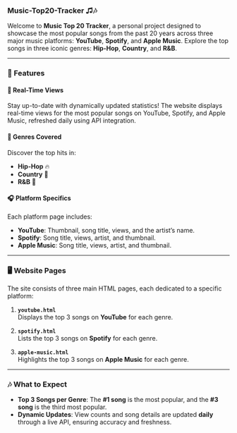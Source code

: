 ### Music-Top20-Tracker ♫🎶

Welcome to **Music Top 20 Tracker**, a personal project designed to showcase the most popular songs from the past 20 years across three major music platforms: **YouTube**, **Spotify**, and **Apple Music**. Explore the top songs in three iconic genres: **Hip-Hop**, **Country**, and **R&B**.

---

### **🌟 Features**

#### **🎵 Real-Time Views**
Stay up-to-date with dynamically updated statistics! The website displays real-time views for the most popular songs on YouTube, Spotify, and Apple Music, refreshed daily using API integration.

#### **🎸 Genres Covered**
Discover the top hits in:
- **Hip-Hop** 🔥
- **Country** 🎻
- **R&B** 🎷

#### **🎧 Platform Specifics**
Each platform page includes:
- **YouTube**: Thumbnail, song title, views, and the artist’s name.
- **Spotify**: Song title, views, artist, and thumbnail.
- **Apple Music**: Song title, views, artist, and thumbnail.

---

### **🖥️ Website Pages**

The site consists of three main HTML pages, each dedicated to a specific platform:

1. **`youtube.html`**  
   Displays the top 3 songs on **YouTube** for each genre.

2. **`spotify.html`**  
   Lists the top 3 songs on **Spotify** for each genre.

3. **`apple-music.html`**  
   Highlights the top 3 songs on **Apple Music** for each genre.

---

### **🎶 What to Expect**
- **Top 3 Songs per Genre**: The **#1 song** is the most popular, and the **#3 song** is the third most popular.  
- **Dynamic Updates**: View counts and song details are updated **daily** through a live API, ensuring accuracy and freshness.

